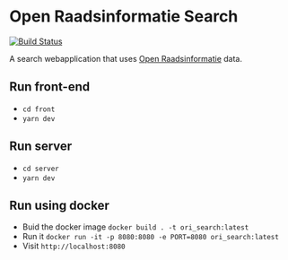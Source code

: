 # Open Raadsinformatie Search
[![Build Status](https://semaphoreci.com/api/v1/projects/9f55dbcb-3683-40e7-8f0c-293cea710d01/2575606/badge.svg)](https://semaphoreci.com/argu/ori-search)

A search webapplication that uses [Open Raadsinformatie](http://openraadsinformatie.nl) data.

## Run front-end

- `cd front`
- `yarn dev`

## Run server

- `cd server`
- `yarn dev`

## Run using docker

- Buid the docker image `docker build . -t ori_search:latest`
- Run it `docker run -it -p 8080:8080 -e PORT=8080 ori_search:latest`
- Visit `http://localhost:8080`
